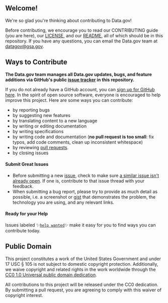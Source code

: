 ## Welcome!

We're so glad you're thinking about contributing to Data.gov!

Before contributing, we encourage you to read our CONTRIBUTING guide (you are here), our [LICENSE](https://github.com/GSA/data.gov/blob/master/LICENSE.md), and our [README](https://github.com/GSA/data.gov/blob/master/README.md), all of which should be in this repository. If you have any questions, you can email the Data.gov team at [datagov@gsa.gov](mailto:datagov@gsa.gov).

## Ways to Contribute

**The Data.gov team manages all Data.gov updates, bugs, and feature additions via GitHub's public [issue tracker](https://github.com/GSA/data.gov/issues) in this repository.** 

If you do not already have a GitHub account, you can [sign up for GitHub here](https://github.com/). In the spirit of open source software, everyone is encouraged to help improve this project. Here are some ways you can contribute:
- by reporting bugs
- by suggesting new features
- by translating content to a new language
- by writing or editing documentation
- by writing specifications
- by writing code and documentation (**no pull request is too small**: fix typos, add code comments, clean up inconsistent whitespace)
- by reviewing [pull requests](https://github.com/GSA/data.gov/pulls).
- by closing issues

#### Submit Great Issues
* Before submitting a new [issue](https://github.com/GSA/data.gov/issues), check to make sure [a similar issue isn't already open](https://github.com/GSA/data.gov/issues?q=is%3Aissue+is%3Aopen). If one is, contribute to that issue thread with your feedback.
* When submitting a bug report, please try to provide as much detail as possible, i.e. a screenshot or [gist](https://gist.github.com/) that demonstrates the problem, the technology you are using, and any relevant links. 

#### Ready for your Help 
Issues labeled :sparkles:[`help wanted`](https://github.com/GSA/data.gov/labels/help%20wanted):sparkles: make it easy for you to find ways you can contribute today. 

## Public Domain

This project constitutes a work of the United States Government and under 17 USC § 105 is not subject to domestic copyright protection. Additionally, we waive copyright and related rights in the work worldwide through the [CC0 1.0 Universal public domain dedication](https://creativecommons.org/publicdomain/zero/1.0/).

All contributions to this project will be released under the CC0
dedication. By submitting a pull request, you are agreeing to comply
with this waiver of copyright interest.
